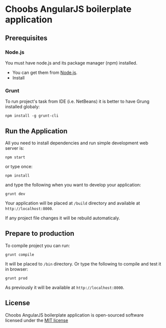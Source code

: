 # Choobs AngularJS boilerplate application

## Prerequisites

### Node.js

You must have node.js and its package manager (npm) installed.
- You can get them from [Node.js](http://nodejs.org/download/).
- Install

### Grunt

To run project's task from IDE (i.e. NetBeans) it is better to have Grung installed globaly:

```
npm install -g grunt-cli
```

## Run the Application

All you need to install dependencies and run simple development web server is:

```
npm start
```

or type once:

```
npm install
```

and type the following when you want to develop your application:

```
grunt dev
```

Your application will be placed at `/build` directory and available at `http://localhost:8000`.

If any project file changes it will be rebuild automaticaly.

## Prepare to production

To compile project you can run:

```
grunt compile
```

It will be placed to `/bin` directory. Or type the following to compile and test it in browser:

```
grunt prod
```

As previously it will be available at `http://localhost:8000`.


## License

Choobs AngularJS boilerplate application is open-sourced software licensed under the [MIT license](http://opensource.org/licenses/MIT)

